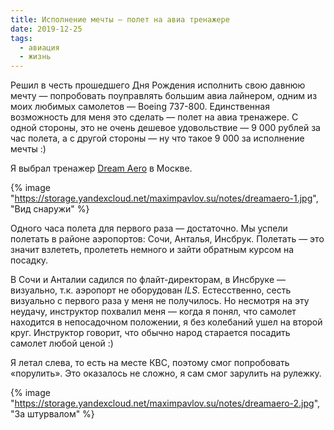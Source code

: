 ```yaml
---
title: Исполнение мечты — полет на авиа тренажере
date: 2019-12-25
tags:
  - авиация
  - жизнь
---
```


Решил в честь прошедшего Дня Рождения исполнить свою давнюю мечту — попробовать поуправлять большим авиа лайнером, одним из моих любимых самолетов — Boeing 737-800. Единственная возможность для меня это сделать — полет на авиа тренажере. С одной стороны, это не очень дешевое удовольствие — 9 000 рублей за час полета, а с другой стороны — ну что такое 9 000 за исполнение мечты :)

Я выбрал тренажер [Dream Aero](https://dream-aero.ru/) в Москве.

{% image "https://storage.yandexcloud.net/maximpavlov.su/notes/dreamaero-1.jpg", "Вид снаружи" %}

Одного часа полета для первого раза — достаточно. Мы успели полетать в районе аэропортов: Сочи, Анталья, Инсбрук.
Полетать — это значит взлететь, пролететь немного и зайти обратным курсом на посадку.

В Сочи и Анталии садился по флайт-директорам, в Инсбруке — визуально, т.к. аэропорт не оборудован _ILS_.
Естесственно, сесть визуально с первого раза у меня не получилось. Но несмотря на эту неудачу, инструктор похвалил меня — когда я понял, что самолет находится в непосадочном положении, я без колебаний ушел на второй круг.
Инструктор говорит, что обычно народ старается посадить самолет любой ценой :)

Я летал слева, то есть на месте КВС, поэтому смог попробовать «порулить». Это оказалось не сложно, я сам смог зарулить на рулежку.

{% image "https://storage.yandexcloud.net/maximpavlov.su/notes/dreamaero-2.jpg", "За штурвалом" %}
